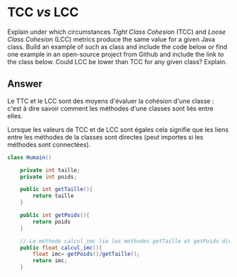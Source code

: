 # TCC *vs* LCC

Explain under which circumstances *Tight Class Cohesion* (TCC) and *Loose Class Cohesion* (LCC) metrics produce the same value for a given Java class. Build an example of such as class and include the code below or find one example in an open-source project from Github and include the link to the class below. Could LCC be lower than TCC for any given class? Explain.

## Answer

Le TTC et le LCC sont des moyens d'évaluer la cohésion d'une classe : c'est à dire savoir comment les méthodes d'une classes sont liés entre elles.

Lorsque les valeurs de TCC et de LCC sont égales cela signifie que les liens entre les méthodes de la classes sont directes (peut importes si les méthodes sont connectées).

```java
class Humain()

    private int taille;
    private int poids;

    public int getTaille(){
        return taille
    }

    public int getPoids(){
        return poids
    }

    // La méthode calcul_imc lie les méthodes getTaille et getPoids directement par appel
    public float calcul_imc(){
        float imc= getPoids()/getTaille();
        return imc;
    }

```


